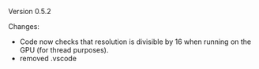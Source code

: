 Version 0.5.2

Changes:

- Code now checks that resolution is divisible by 16 when running on the GPU (for thread purposes).
- removed .vscode